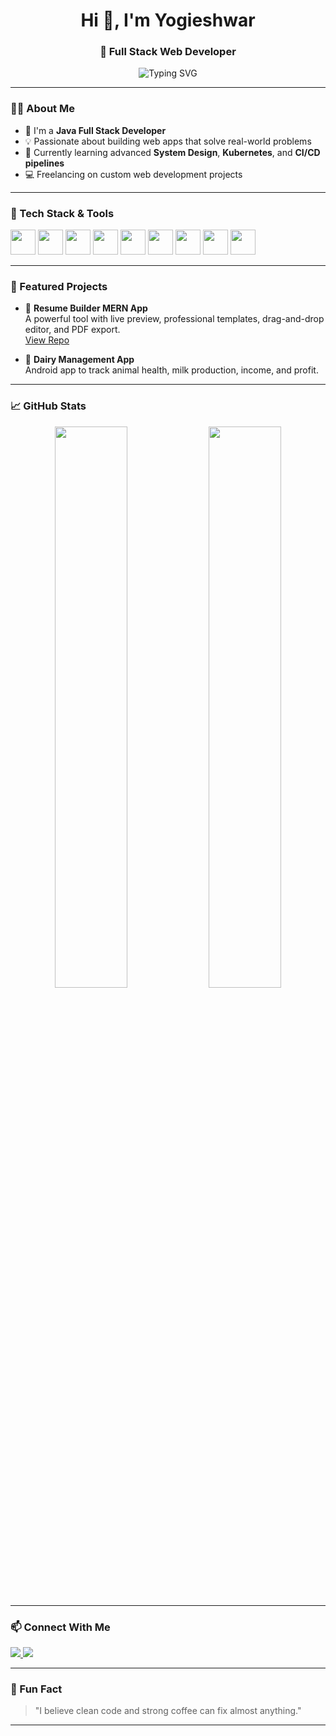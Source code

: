 <h1 align="center">Hi 👋, I'm Yogieshwar</h1>
<h3 align="center">🚀 Full Stack Web Developer </h3>

<p align="center">
  <img src="https://readme-typing-svg.demolab.com?font=Fira+Code&pause=1000&center=true&width=435&lines=Java+%7C+Spring+Boot+%7C+React.js;MERN+Stack+Specialist;Building+Scalable+Web+Apps;Open+Source+Contributor;Freelancer+%26+Founder+of+Web+Dev+Agency" alt="Typing SVG" />
</p>

---

### 🧑‍💻 About Me

- 💼 I'm a **Java Full Stack Developer** 
- 💡 Passionate about building web apps that solve real-world problems
- 🌱 Currently learning advanced **System Design**, **Kubernetes**, and **CI/CD pipelines**
- 💻 Freelancing on custom web development projects

---

### 🔧 Tech Stack & Tools

<p align="left">
  <img src="https://cdn.jsdelivr.net/gh/devicons/devicon/icons/java/java-original.svg" width="40" />
  <img src="https://cdn.jsdelivr.net/gh/devicons/devicon/icons/spring/spring-original.svg" width="40" />
  <img src="https://cdn.jsdelivr.net/gh/devicons/devicon/icons/react/react-original.svg" width="40" />
  <img src="https://cdn.jsdelivr.net/gh/devicons/devicon/icons/javascript/javascript-original.svg" width="40" />
  <img src="https://cdn.jsdelivr.net/gh/devicons/devicon/icons/nodejs/nodejs-original.svg" width="40" />
  <img src="https://cdn.jsdelivr.net/gh/devicons/devicon/icons/mongodb/mongodb-original.svg" width="40" />
  <img src="https://cdn.jsdelivr.net/gh/devicons/devicon/icons/docker/docker-original.svg" width="40" />
  <img src="https://cdn.jsdelivr.net/gh/devicons/devicon/icons/git/git-original.svg" width="40" />
  <img src="https://cdn.jsdelivr.net/gh/devicons/devicon/icons/github/github-original.svg" width="40" />
</p>

---

### 🚀 Featured Projects

- 📝 **Resume Builder MERN App**  
  A powerful tool with live preview, professional templates, drag-and-drop editor, and PDF export.  
  [View Repo](https://github.com/your-username/resume-builder)

- 🐄 **Dairy Management App**  
  Android app to track animal health, milk production, income, and profit.  

---

### 📈 GitHub Stats

<p align="center">
  <img src="https://github-readme-stats.vercel.app/api?username=yogieshwar&show_icons=true&theme=radical" width="48%" />
  <img src="https://github-readme-stats.vercel.app/api/top-langs/?username=yogieshwar&layout=compact&theme=radical" width="48%" />
</p>

---

### 📫 Connect With Me

<p>
  <a href="https://www.linkedin.com/in/konneyogieshwar" target="_blank">
    <img src="https://img.shields.io/badge/LinkedIn-blue?logo=linkedin&logoColor=white" />
  </a>
<!--   <a href="https://www.instagram.com/yourprofile/" target="_blank">
    <img src="https://img.shields.io/badge/Instagram-E4405F?logo=instagram&logoColor=white" />
  </a> -->
  <a href="mailto:konneyogie@gmail.com" target="_blank">
    <img src="https://img.shields.io/badge/Gmail-D14836?logo=gmail&logoColor=white" />
  </a>
</p>

---

### 🧠 Fun Fact

> "I believe clean code and strong coffee can fix almost anything."

---

